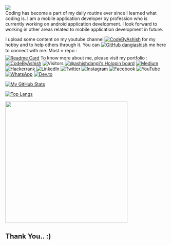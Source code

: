 <img src="https://raw.githubusercontent.com/dangiashish/dangiashish/main/IMG_20221022_123234.png"/><br/>
Coding has become a part of my daily routine ever since I learned what coding is. I am a mobile application developer by profession who is currently working on android application development. I look forward to working in other areas related to mobile application development in future.

I upload some content on my youtube channel [![CodeByAshish](https://img.shields.io/youtube/channel/subscribers/UCfkmMd-U1dJxsOurxkUp-tw?label=CodeByAshish&style=social)](https://www.youtube.com/codebyashish) for my hobby and to help others through it. You can [![GitHub dangiashish](https://img.shields.io/github/followers/dangiashish?label=follow&style=social)](https://github.com/dangiashish) me here to connect with me.
Most ⭐ repo : <br/>
[![Readme Card](https://github-readme-stats.vercel.app/api/pin/?username=dangiashish&repo=Birthday-Wish-App)](https://github.com/dangiashish/Birthday-Wish-App)
To know more about me, please visit my portfolio :
[![CodeByAshish](https://img.shields.io/badge/Visit%20🌐%20CodeByAshish.in-ffffff?style=for-the-badge&logo=website&logoColor=white)](https://codebyashish.netlify.app)
![Visitors](https://visitor-badge.glitch.me/badge?page_id=dangiashish&left_color=gray&right_color=blue)
[![@ashishdangi's Holopin board](https://holopin.me/ashishdangi)](https://holopin.io/@ashishdangi)
[![Medium](https://img.shields.io/badge/Medium-12100E?style=for-the-badge&logo=medium&logoColor=white)](https://medium.com/@ashishdangi)
[![Hackerrank](https://img.shields.io/badge/-Hackerrank-2EC866?style=for-the-badge&logo=HackerRank&logoColor=white)](https://www.hackerrank.com/ashishdangi96?tab=topactivity)
[![LinkedIn](https://img.shields.io/badge/linkedin-%230077B5.svg?style=for-the-badge&logo=linkedin&logoColor=white)](https://www.linkedin.com/in/ashishkumardangi/)
[![Twitter](https://img.shields.io/badge/Twitter-%231DA1F2.svg?style=for-the-badge&logo=Twitter&logoColor=white)](https://twitter.com/ashishdangi369)
[![Instagram](https://img.shields.io/badge/Instagram-%23E4405F.svg?style=for-the-badge&logo=Instagram&logoColor=white)](https://instagram.com/coder.ashish)
[![Facebook](https://img.shields.io/badge/Facebook-%231877F2.svg?style=for-the-badge&logo=Facebook&logoColor=white)](https://facebook.com/beingashishdangi)
[![YouTube](https://img.shields.io/badge/YouTube-%23FF0000.svg?style=for-the-badge&logo=YouTube&logoColor=white)](https://www.youtube.com/codebyashish)
[![WhatsApp](https://img.shields.io/badge/WhatsApp-25D366?style=for-the-badge&logo=whatsapp&logoColor=white)](https://wa.me/+917424882348)
[![Dev.to](https://img.shields.io/badge/Dev.to-000000?style=for-the-badge&logo=dev.to&logoColor=white)](https://dev.to/ashishdangi)


[![My GitHub Stats](https://github-readme-stats.vercel.app/api?username=dangiashish&hide=issues&count_private=true&show_icons=true&theme=dark)](https://github.com/dangiashish/github-readme-stats)

[![Top Langs](https://github-readme-stats.vercel.app/api/top-langs/?username=dangiashish&layout=compact&theme=dark)](https://github.com/dangiashish/github-readme-stats)

<a href="https://github.com/DangiAshish/">
  <img align="center" src="https://github-readme-streak-stats.herokuapp.com/?user=dangiashish&theme=tokyonight&include_all_commits=true&count_private=true&show_icons=true&line_height=20&title_color=7A7ADB&icon_color=2200AE&text_color=D3D3D3&bg_color=0,000000,130C40" width="380"/>
</a>

## Thank You.. :)

<!--**DangiAshish/DangiAshish** is a ✨ _special_ ✨ repository because its `README.md` (this file) appears on your GitHub profile.

Here are some ideas to get you started:
- 🔭 I’m currently working on
- 🌱 I’m currently learning ...
- 👯 I’m looking to collaborate on ...
- 🤔 I’m looking for help with ...
- 💬 Ask me about ...
- 📫 How to reach me: ...
- 😄 Pronouns: ...
- ⚡ Fun fact: ...
-- New Thing
-->

